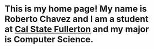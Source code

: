 <h1><strong>This is my home page! My name is Roberto Chavez and I am a student at <a href='http://www.fullerton.edu/'>Cal State Fullerton</a> and my major is Computer Science.</strong></h1>
<h1{
text-align:right;
}
